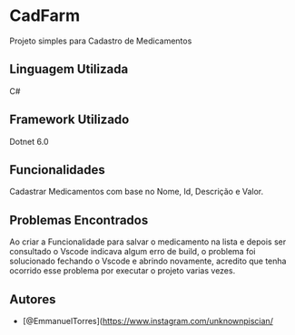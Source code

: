 
# CadFarm

Projeto simples para Cadastro de Medicamentos

## Linguagem Utilizada

C#
## Framework Utilizado

Dotnet 6.0
## Funcionalidades

Cadastrar Medicamentos com base no Nome, Id, Descrição e Valor.
## Problemas Encontrados

Ao criar a Funcionalidade para salvar o medicamento na lista e depois ser consultado o Vscode indicava algum erro de build, o problema foi solucionado fechando o Vscode e abrindo novamente, acredito que tenha ocorrido esse problema por executar o projeto varias vezes.

## Autores

- [@EmmanuelTorres](https://www.instagram.com/unknownpiscian/
